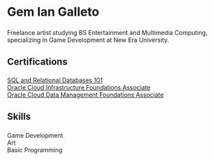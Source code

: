 <h1 align="left">Gem Ian Galleto</h1>

###

<p align="left">Freelance artist studying BS Entertainment and Multimedia Computing, specializing in Game Development at New Era University.</p>

###

<h2 align="left">Certifications</h2>

###

<p align="left">
    <a href="https://courses.cognitiveclass.ai/certificates/46510786f60342568f90327f8b676c6c#">SQL and Relational Databases 101</a><br>
    <a href="https://catalog-education.oracle.com/ords/certview/sharebadge?id=07046D8FEC1211A4E894A147E45C6DF3D259807F73B0EE412E6FCE128D0FA0CF&fbclid=IwY2xjawHDpOlleHRuA2FlbQIxMQABHe_8v8-Cd-a3yLcGajYDpnwH5wOLKpaNJRLS9rw_7yTIDqJRfK1iJcHazw_aem_Gd-Iee2M_HQXh3pNxOejwg">Oracle Cloud Infrastructure Foundations Associate</a><br>
    <a href="https://catalog-education.oracle.com/ords/certview/sharebadge?id=07046D8FEC1211A4E894A147E45C6DF3D259807F73B0EE412E6FCE128D0FA0CF&fbclid=IwY2xjawHDpV1leHRuA2FlbQIxMQABHdqNJ8Sywy4hsbcTiXxlW7I6HfwltEgc14xtWhlG97xivf-VxAV2nU4cdQ_aem_tgzLMTu6PdonuTDmAZ29VQ">Oracle Cloud Data Management Foundations Associate</a>
</p>

###

<h2 align="left">Skills</h2>

###

<p align="left">Game Development<br>Art<br>Basic Programming</p>

###
